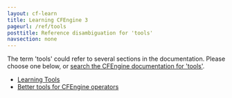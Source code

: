 ```yaml
---
layout: cf-learn
title: Learning CFEngine 3
pageurl: /ref/tools
posttitle: Reference disambiguation for 'tools'
navsection: none
---
```


The term 'tools' could refer to several sections in the documentation. Please choose one below, or
[search the CFEngine documentation for 'tools'](http://cfengine.com/docs/3.5/search.html?q=tools).

- [Learning Tools](http://cfengine.com/docs/3.5/getting-started-learning-tools.html#learning-tools)
- [Better tools for CFEngine operators](http://cfengine.com/docs/3.5/whats-new.html#better-tools-for-cfengine-operators)
